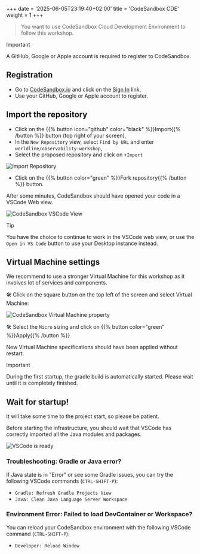 +++
date = '2025-06-05T23:19:40+02:00'
title = 'CodeSandbox CDE'
weight = 1
+++

> You want to use CodeSandbox Cloud Development Environment to follow this workshop.

> [!IMPORTANT]
> A GitHub, Google or Apple account is required to register to CodeSandbox.

## Registration

* Go to [CodeSandbox.io](https://codesandbox.io) and click on the [Sign In](https://codesandbox.io/signin) link,
* Use your GitHub, Google or Apple account to register.

## Import the repository

* Click on the {{% button icon="github" color="black" %}}Import{{% /button %}} button (top right of your screen),
* In the `New Repository` view, select `Find by URL` and enter `worldline/observability-workshop`,
* Select the proposed repository and click on `+Import`

![Import Repository](../codesandbox_import.png)

* Click on the {{% button color="green" %}}Fork repository{{% /button %}} button.

After some minutes, CodeSandbox should have opened your code in a VSCode Web view.

![CodeSandbox VSCode View](../codesandbox_vscode.png)

> [!TIP]
> You have the choice to continue to work in the VSCode web view, or use the `Open in VS Code` button to use your Desktop instance instead.

## Virtual Machine settings

We recommend to use a stronger Virtual Machine for this workshop as it involves lot of services and components.

🛠️ Click on the square button on the top left of the screen and select Virtual Machine:

![CodeSandbox Virtual Machine property](../codesandbox_vm.png)

🛠️ Select the `Micro` sizing and click on {{% button color="green" %}}Apply{{% /button %}}

New Virtual Machine specifications should have been applied without restart.

> [!IMPORTANT]
> During the first startup, the gradle build is automatically started. Please wait until it is completely finished.

## Wait for startup!

It will take some time to the project start, so please be patient.

Before starting the infrastructure, you should wait that VSCode has correctly imported all the Java modules and packages.

![VSCode is ready](../vscode_ready.png)

### Troubleshooting: Gradle or Java error?

If Java state is in "Error" or see some Gradle issues, you can try the following VSCode commands (`CTRL-SHIFT-P`):

- `Gradle: Refresh Gradle Projects View`
- `Java: Clean Java Language Server Workspace`

### Environment Error: Failed to load DevContainer or Workspace?

You can reload your CodeSandbox environment with the following VSCode command (`CTRL-SHIFT-P`):

- `Developer: Reload Window`